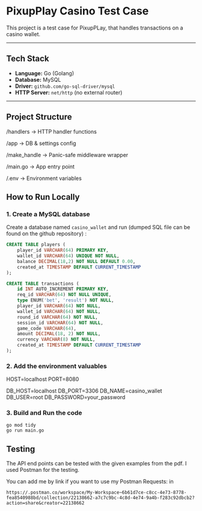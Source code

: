 # PixupPlay Casino Test Case

This project is a test case for PixupPLay, that handles transactions on a casino wallet.

---

## Tech Stack

- **Language:** Go (Golang)
- **Database:** MySQL
- **Driver:** `github.com/go-sql-driver/mysql`
- **HTTP Server:** `net/http` (no external router)

---

## Project Structure

/handlers → HTTP handler functions

/app → DB & settings config

/make_handle → Panic-safe middleware wrapper

/main.go → App entry point

/.env → Environment variables


## How to Run Locally

### 1. Create a MySQL database

Create a database named `casino_wallet` and run (dumped SQL file can be found on the github repository) :

```sql
CREATE TABLE players (
    player_id VARCHAR(64) PRIMARY KEY,
    wallet_id VARCHAR(64) UNIQUE NOT NULL,
    balance DECIMAL(18,2) NOT NULL DEFAULT 0.00,
    created_at TIMESTAMP DEFAULT CURRENT_TIMESTAMP
);

CREATE TABLE transactions (
    id INT AUTO_INCREMENT PRIMARY KEY,
    req_id VARCHAR(64) NOT NULL UNIQUE,
    type ENUM('bet', 'result') NOT NULL,
    player_id VARCHAR(64) NOT NULL,
    wallet_id VARCHAR(64) NOT NULL,
    round_id VARCHAR(64) NOT NULL,
    session_id VARCHAR(64) NOT NULL,
    game_code VARCHAR(64),
    amount DECIMAL(18, 2) NOT NULL,
    currency VARCHAR(8) NOT NULL,
    created_at TIMESTAMP DEFAULT CURRENT_TIMESTAMP
);
```
### 2. Add the environment valuables

HOST=localhost
PORT=8080

DB_HOST=localhost
DB_PORT=3306
DB_NAME=casino_wallet
DB_USER=root
DB_PASSWORD=your_password


### 3. Build and Run the code
```
go mod tidy
go run main.go
```


## Testing

The API end points can be tested with the given examples from the pdf. I used Postman for the testing.

You can add me by link if you want to use my Postman Requests: in 

```
https://.postman.co/workspace/My-Workspace~6b61d7ce-c8cc-4e73-8778-fea8540988bd/collection/22138662-a7c7c9bc-4c8d-4e74-9a4b-f283c92dbcb2?action=share&creator=22138662
```
